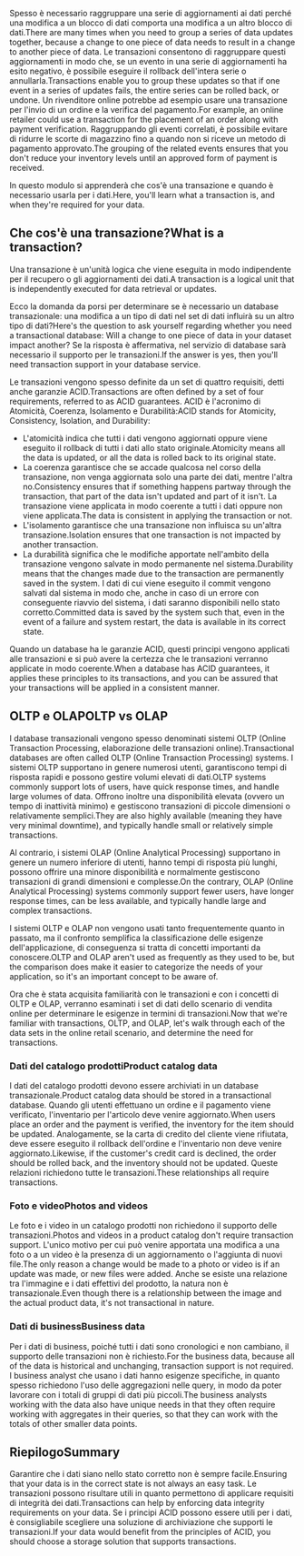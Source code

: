 <span data-ttu-id="0ac2c-101">Spesso è necessario raggruppare una serie di aggiornamenti ai dati perché una modifica a un blocco di dati comporta una modifica a un altro blocco di dati.</span><span class="sxs-lookup"><span data-stu-id="0ac2c-101">There are many times when you need to group a series of data updates together, because a change to one piece of data needs to result in a change to another piece of data.</span></span> <span data-ttu-id="0ac2c-102">Le transazioni consentono di raggruppare questi aggiornamenti in modo che, se un evento in una serie di aggiornamenti ha esito negativo, è possibile eseguire il rollback dell'intera serie o annullarla.</span><span class="sxs-lookup"><span data-stu-id="0ac2c-102">Transactions enable you to group these updates so that if one event in a series of updates fails, the entire series can be rolled back, or undone.</span></span> <span data-ttu-id="0ac2c-103">Un rivenditore online potrebbe ad esempio usare una transazione per l'invio di un ordine e la verifica del pagamento.</span><span class="sxs-lookup"><span data-stu-id="0ac2c-103">For example, an online retailer could use a transaction for the placement of an order along with payment verification.</span></span> <span data-ttu-id="0ac2c-104">Raggruppando gli eventi correlati, è possibile evitare di ridurre le scorte di magazzino fino a quando non si riceve un metodo di pagamento approvato.</span><span class="sxs-lookup"><span data-stu-id="0ac2c-104">The grouping of the related events ensures that you don't reduce your inventory levels until an approved form of payment is received.</span></span>

<span data-ttu-id="0ac2c-105">In questo modulo si apprenderà che cos'è una transazione e quando è necessario usarla per i dati.</span><span class="sxs-lookup"><span data-stu-id="0ac2c-105">Here, you'll learn what a transaction is, and when they're required for your data.</span></span>

## <a name="what-is-a-transaction"></a><span data-ttu-id="0ac2c-106">Che cos'è una transazione?</span><span class="sxs-lookup"><span data-stu-id="0ac2c-106">What is a transaction?</span></span>

<span data-ttu-id="0ac2c-107">Una transazione è un'unità logica che viene eseguita in modo indipendente per il recupero o gli aggiornamenti dei dati.</span><span class="sxs-lookup"><span data-stu-id="0ac2c-107">A transaction is a logical unit that is independently executed for data retrieval or updates.</span></span>

<span data-ttu-id="0ac2c-108">Ecco la domanda da porsi per determinare se è necessario un database transazionale: una modifica a un tipo di dati nel set di dati influirà su un altro tipo di dati?</span><span class="sxs-lookup"><span data-stu-id="0ac2c-108">Here's the question to ask yourself regarding whether you need a transactional database: Will a change to one piece of data in your dataset impact another?</span></span> <span data-ttu-id="0ac2c-109">Se la risposta è affermativa, nel servizio di database sarà necessario il supporto per le transazioni.</span><span class="sxs-lookup"><span data-stu-id="0ac2c-109">If the answer is yes, then you'll need transaction support in your database service.</span></span>

<span data-ttu-id="0ac2c-110">Le transazioni vengono spesso definite da un set di quattro requisiti, detti anche garanzie ACID.</span><span class="sxs-lookup"><span data-stu-id="0ac2c-110">Transactions are often defined by a set of four requirements, referred to as ACID guarantees.</span></span> <span data-ttu-id="0ac2c-111">ACID è l'acronimo di Atomicità, Coerenza, Isolamento e Durabilità:</span><span class="sxs-lookup"><span data-stu-id="0ac2c-111">ACID stands for Atomicity, Consistency, Isolation, and Durability:</span></span>

- <span data-ttu-id="0ac2c-112">L'atomicità indica che tutti i dati vengono aggiornati oppure viene eseguito il rollback di tutti i dati allo stato originale.</span><span class="sxs-lookup"><span data-stu-id="0ac2c-112">Atomicity means all the data is updated, or all the data is rolled back to its original state.</span></span>
- <span data-ttu-id="0ac2c-113">La coerenza garantisce che se accade qualcosa nel corso della transazione, non venga aggiornata solo una parte dei dati, mentre l'altra no.</span><span class="sxs-lookup"><span data-stu-id="0ac2c-113">Consistency ensures that if something happens partway through the transaction, that part of the data isn't updated and part of it isn't.</span></span> <span data-ttu-id="0ac2c-114">La transazione viene applicata in modo coerente a tutti i dati oppure non viene applicata.</span><span class="sxs-lookup"><span data-stu-id="0ac2c-114">The data is consistent in applying the transaction or not.</span></span>
- <span data-ttu-id="0ac2c-115">L'isolamento garantisce che una transazione non influisca su un'altra transazione.</span><span class="sxs-lookup"><span data-stu-id="0ac2c-115">Isolation ensures that one transaction is not impacted by another transaction.</span></span>
- <span data-ttu-id="0ac2c-116">La durabilità significa che le modifiche apportate nell'ambito della transazione vengono salvate in modo permanente nel sistema.</span><span class="sxs-lookup"><span data-stu-id="0ac2c-116">Durability means that the changes made due to the transaction are permanently saved in the system.</span></span> <span data-ttu-id="0ac2c-117">I dati di cui viene eseguito il commit vengono salvati dal sistema in modo che, anche in caso di un errore con conseguente riavvio del sistema, i dati saranno disponibili nello stato corretto.</span><span class="sxs-lookup"><span data-stu-id="0ac2c-117">Committed data is saved by the system such that, even in the event of a failure and system restart, the data is available in its correct state.</span></span>

<span data-ttu-id="0ac2c-118">Quando un database ha le garanzie ACID, questi principi vengono applicati alle transazioni e si può avere la certezza che le transazioni verranno applicate in modo coerente.</span><span class="sxs-lookup"><span data-stu-id="0ac2c-118">When a database has ACID guarantees, it applies these principles to its transactions, and you can be assured that your transactions will be applied in a consistent manner.</span></span>

## <a name="oltp-vs-olap"></a><span data-ttu-id="0ac2c-119">OLTP e OLAP</span><span class="sxs-lookup"><span data-stu-id="0ac2c-119">OLTP vs OLAP</span></span>

<span data-ttu-id="0ac2c-120">I database transazionali vengono spesso denominati sistemi OLTP (Online Transaction Processing, elaborazione delle transazioni online).</span><span class="sxs-lookup"><span data-stu-id="0ac2c-120">Transactional databases are often called OLTP (Online Transaction Processing) systems.</span></span> <span data-ttu-id="0ac2c-121">I sistemi OLTP supportano in genere numerosi utenti, garantiscono tempi di risposta rapidi e possono gestire volumi elevati di dati.</span><span class="sxs-lookup"><span data-stu-id="0ac2c-121">OLTP systems commonly support lots of users, have quick response times, and handle large volumes of data.</span></span> <span data-ttu-id="0ac2c-122">Offrono inoltre una disponibilità elevata (ovvero un tempo di inattività minimo) e gestiscono transazioni di piccole dimensioni o relativamente semplici.</span><span class="sxs-lookup"><span data-stu-id="0ac2c-122">They are also highly available (meaning they have very minimal downtime), and typically handle small or relatively simple transactions.</span></span>

<span data-ttu-id="0ac2c-123">Al contrario, i sistemi OLAP (Online Analytical Processing) supportano in genere un numero inferiore di utenti, hanno tempi di risposta più lunghi, possono offrire una minore disponibilità e normalmente gestiscono transazioni di grandi dimensioni e complesse.</span><span class="sxs-lookup"><span data-stu-id="0ac2c-123">On the contrary, OLAP (Online Analytical Processing) systems commonly support fewer users, have longer response times, can be less available, and typically handle large and complex transactions.</span></span>

<span data-ttu-id="0ac2c-124">I sistemi OLTP e OLAP non vengono usati tanto frequentemente quanto in passato, ma il confronto semplifica la classificazione delle esigenze dell'applicazione, di conseguenza si tratta di concetti importanti da conoscere.</span><span class="sxs-lookup"><span data-stu-id="0ac2c-124">OLTP and OLAP aren't used as frequently as they used to be, but the comparison does make it easier to categorize the needs of your application, so it's an important concept to be aware of.</span></span> 

<span data-ttu-id="0ac2c-125">Ora che è stata acquisita familiarità con le transazioni e con i concetti di OLTP e OLAP, verranno esaminati i set di dati dello scenario di vendita online per determinare le esigenze in termini di transazioni.</span><span class="sxs-lookup"><span data-stu-id="0ac2c-125">Now that we're familiar with transactions, OLTP, and OLAP, let's walk through each of the data sets in the online retail scenario, and determine the need for transactions.</span></span>

### <a name="product-catalog-data"></a><span data-ttu-id="0ac2c-126">Dati del catalogo prodotti</span><span class="sxs-lookup"><span data-stu-id="0ac2c-126">Product catalog data</span></span>

<span data-ttu-id="0ac2c-127">I dati del catalogo prodotti devono essere archiviati in un database transazionale.</span><span class="sxs-lookup"><span data-stu-id="0ac2c-127">Product catalog data should be stored in a transactional database.</span></span> <span data-ttu-id="0ac2c-128">Quando gli utenti effettuano un ordine e il pagamento viene verificato, l'inventario per l'articolo deve venire aggiornato.</span><span class="sxs-lookup"><span data-stu-id="0ac2c-128">When users place an order and the payment is verified, the inventory for the item should be updated.</span></span> <span data-ttu-id="0ac2c-129">Analogamente, se la carta di credito del cliente viene rifiutata, deve essere eseguito il rollback dell'ordine e l'inventario non deve venire aggiornato.</span><span class="sxs-lookup"><span data-stu-id="0ac2c-129">Likewise, if the customer's credit card is declined, the order should be rolled back, and the inventory should not be updated.</span></span> <span data-ttu-id="0ac2c-130">Queste relazioni richiedono tutte le transazioni.</span><span class="sxs-lookup"><span data-stu-id="0ac2c-130">These relationships all require transactions.</span></span>

### <a name="photos-and-videos"></a><span data-ttu-id="0ac2c-131">Foto e video</span><span class="sxs-lookup"><span data-stu-id="0ac2c-131">Photos and videos</span></span>

<span data-ttu-id="0ac2c-132">Le foto e i video in un catalogo prodotti non richiedono il supporto delle transazioni.</span><span class="sxs-lookup"><span data-stu-id="0ac2c-132">Photos and videos in a product catalog don't require transaction support.</span></span> <span data-ttu-id="0ac2c-133">L'unico motivo per cui può venire apportata una modifica a una foto o a un video è la presenza di un aggiornamento o l'aggiunta di nuovi file.</span><span class="sxs-lookup"><span data-stu-id="0ac2c-133">The only reason a change would be made to a photo or video is if an update was made, or new files were added.</span></span> <span data-ttu-id="0ac2c-134">Anche se esiste una relazione tra l'immagine e i dati effettivi del prodotto, la natura non è transazionale.</span><span class="sxs-lookup"><span data-stu-id="0ac2c-134">Even though there is a relationship between the image and the actual product data, it's not transactional in nature.</span></span>

### <a name="business-data"></a><span data-ttu-id="0ac2c-135">Dati di business</span><span class="sxs-lookup"><span data-stu-id="0ac2c-135">Business data</span></span>

<span data-ttu-id="0ac2c-136">Per i dati di business, poiché tutti i dati sono cronologici e non cambiano, il supporto delle transazioni non è richiesto.</span><span class="sxs-lookup"><span data-stu-id="0ac2c-136">For the business data, because all of the data is historical and unchanging, transaction support is not required.</span></span> <span data-ttu-id="0ac2c-137">I business analyst che usano i dati hanno esigenze specifiche, in quanto spesso richiedono l'uso delle aggregazioni nelle query, in modo da poter lavorare con i totali di gruppi di dati più piccoli.</span><span class="sxs-lookup"><span data-stu-id="0ac2c-137">The business analysts working with the data also have unique needs in that they often require working with aggregates in their queries, so that they can work with the totals of other smaller data points.</span></span>

## <a name="summary"></a><span data-ttu-id="0ac2c-138">Riepilogo</span><span class="sxs-lookup"><span data-stu-id="0ac2c-138">Summary</span></span>

<span data-ttu-id="0ac2c-139">Garantire che i dati siano nello stato corretto non è sempre facile.</span><span class="sxs-lookup"><span data-stu-id="0ac2c-139">Ensuring that your data is in the correct state is not always an easy task.</span></span> <span data-ttu-id="0ac2c-140">Le transazioni possono risultare utili in quanto permettono di applicare requisiti di integrità dei dati.</span><span class="sxs-lookup"><span data-stu-id="0ac2c-140">Transactions can help by enforcing data integrity requirements on your data.</span></span> <span data-ttu-id="0ac2c-141">Se i principi ACID possono essere utili per i dati, è consigliabile scegliere una soluzione di archiviazione che supporti le transazioni.</span><span class="sxs-lookup"><span data-stu-id="0ac2c-141">If your data would benefit from the principles of ACID, you should choose a storage solution that supports transactions.</span></span>